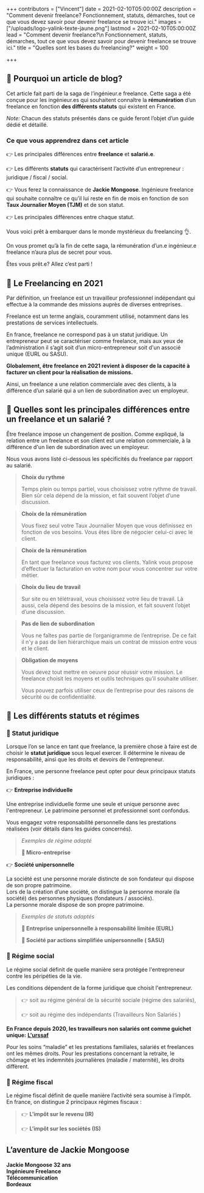 +++
contributors = ["Vincent"]
date = 2021-02-10T05:00:00Z
description = "Comment devenir freelance? Fonctionnement, statuts, démarches, tout ce que vous devez savoir pour devenir freelance se trouve ici."
images = ["/uploads/logo-yalink-texte-jaune.png"]
lastmod = 2021-02-10T05:00:00Z
lead = "Comment devenir freelance?\n Fonctionnement, statuts, démarches, tout ce que vous devez savoir pour devenir freelance se trouve ici."
title = "Quelles sont les bases du freelancing?"
weight = 100

+++
## 🌱 Pourquoi un article de blog?

Cet article fait parti de la saga de l’ingénieur.e freelance. Cette saga a été conçue pour les ingénieur.es qui souhaitent connaître la **rémunération** d’un freelance en fonction **des différents statuts** qui existent en France.

_Note:_ Chacun des statuts présentés dans ce guide feront l’objet d’un guide dédié et détaillé.

### Ce que vous apprendrez dans cet article

👉 Les principales différences entre **freelance** et **salarié.e**.

👉 Les différents **statuts** qui caractérisent l’activité d’un entrepreneur : juridique / fiscal / social.

👉 Vous ferez la connaissance de **Jackie Mongoose**. Ingénieure freelance qui souhaite connaître ce qu’il lui reste en fin de mois en fonction de son **Taux Journalier Moyen (TJM)** et de son statut.

👉 Les principales différences entre chaque statut.

Vous voici prêt à embarquer dans le monde mystérieux du freelancing 👌.

On vous promet qu’à la fin de cette saga, la rémunération d’un.e ingénieur.e freelance n’aura plus de secret pour vous.

Êtes vous prêt.e? Allez c’est parti !

## 🌱 Le Freelancing en 2021

Par définition, un freelance est un travailleur professionnel indépendant qui effectue à la commande des missions auprès de diverses entreprises.

Freelance est un terme anglais, couramment utilisé, notamment dans les prestations de services intellectuels.

En france, freelance ne correspond pas à un statut juridique. Un entrepreneur peut se caractériser comme freelance, mais aux yeux de l’administration il s’agit soit d’un micro-entrepreneur soit d'un associé unique (EURL ou SASU).

**Globalement, être freelance en 2021 revient à disposer de la capacité à facturer un client pour la réalisation de missions.**

Ainsi, un freelance a une relation commerciale avec des clients, à la différence d’un salarié qui a un lien de subordination avec un employeur.

## 🌱 Quelles sont les principales différences entre un freelance et un salarié ?

Être freelance impose un changement de position. Comme expliqué, la relation entre un freelance et son client est une relation commerciale, à la différence d'un lien de subordination avec un employeur.

Nous vous avons listé ci-dessous les spécificités du freelance par rapport au salarié.

> **Choix du rythme**
>
> Temps plein ou temps partiel, vous choisissez votre rythme de travail. Bien sûr cela dépend de la mission, et fait souvent l’objet d’une discussion.

> **Choix de la rémunération**
>
> Vous fixez seul votre Taux Journalier Moyen que vous définissez en fonction de vos besoins. Vous êtes libre de négocier celui-ci avec le client.

> **Choix de la rémunération**
>
> En tant que freelance vous facturez vos clients. Yalink vous propose d’effectuer la facturation en votre nom pour vous concentrer sur votre métier.

> **Choix du lieu de travail**
>
> Sur site ou en télétravail, vous choisissez votre lieu de travail. Là aussi, cela dépend des besoins de la mission, et fait souvent l’objet d’une discussion.

> **Pas de lien de subordination**
>
> Vous ne faîtes pas partie de l’organigramme de l’entreprise. De ce fait il n'y a pas de lien hiérarchique mais un contrat de mission entre vous et le client.

> **Obligation de moyens**
>
> Vous devez tout mettre en oeuvre pour réussir votre mission. Le freelance choisit les moyens et outils techniques qu’il souhaite utiliser.
>
> Vous pouvez parfois utiliser ceux de l’entreprise pour des raisons de sécurité ou de confidentialité.

## 🌱 Les différents statuts et régimes

### 🌱 Statut juridique

Lorsque l’on se lance en tant que freelance, la première chose à faire est de choisir le **statut juridique** sous lequel exercer. Il détermine le niveau de responsabilité, ainsi que les droits et devoirs de l'entrepreneur.

En France, une personne freelance peut opter pour deux principaux statuts juridiques :

👉 **Entreprise individuelle**

Une entreprise individuelle forme une seule et unique personne avec l'entrepreneur. Le patrimoine personnel et professionnel sont confondus.

Vous engagez votre responsabilité personnelle dans les prestations réalisées (voir détails dans les guides concernés).

> _Exemples de régime adapté_
>
> **🌱 Micro-entreprise**

👉 **Société unipersonnelle**

La société est une personne morale distincte de son fondateur qui dispose de son propre patrimoine.  
Lors de la création d’une société, on distingue la personne morale (la société) des personnes physiques (fondateurs / associés).  
La personne morale dispose de son propre patrimoine.

> _Exemples de statuts adaptés_
>
> **🌱 Entreprise unipersonnelle à responsabilité limitée (EURL)**
>
> **🌱 Société par actions simplifiée unipersonnelle ( SASU)**

### 🌱 Régime social

Le régime social définit de quelle manière sera protégée l'entrepreneur contre les péripéties de la vie.

Les conditions dépendent de la forme juridique que choisit l'entrepreneur.

> 👉 soit au régime général de la sécurité sociale (régime des salariés),
>
> 👉 soit au régime des indépendants (Travailleurs Non Salariés )

**En France depuis 2020, les travailleurs non salariés ont comme guichet unique:** [**L'urssaf**](https://www.urssaf.fr/portail/home/independant.html "URSSAF")

Pour les soins “maladie” et les prestations familiales, salariés et freelances ont les mêmes droits. Pour les prestations concernant la retraite, le chômage et les indemnités journalières (maladie / maternité), les droits diffèrent.

### 🌱 Régime fiscal

Le régime fiscal définit de quelle manière l’activité sera soumise à l’impôt. En france, on distingue 2 principaux régimes fiscaux :

> 👉 **L’impôt sur le revenu (IR)**
>
> 👉 **L’impôt sur les sociétés (IS)**

## L’aventure de Jackie Mongoose

**Jackie Mongoose 32 ans  
Ingénieure Freelance  
Télécommunication  
Bordeaux**